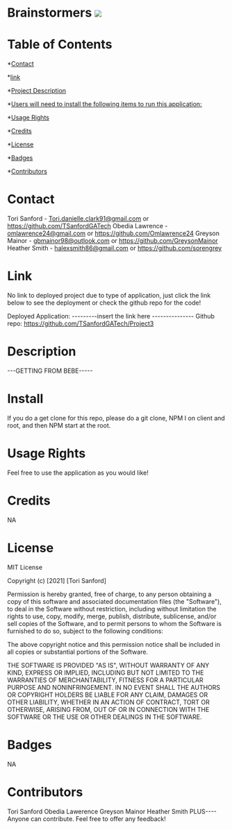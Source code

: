 
  # Brainstormers ![](https://img.shields.io/badge/license--brightgreen)

  # Table of Contents
  *[Contact](#Contact)

  *[link](#Links)

  *[Project Description](#description)

  *[Users will need to install the following items to run this application:](#installation)

  *[Usage Rights](#usage)

  *[Credits](#credits)

  *[License](#license)

  *[Badges](#badges)

  *[Contributors](#contributing)
  
  # Contact 
  Tori Sanford - Tori.danielle.clark91@gmail.com or https://github.com/TSanfordGATech
  Obedia Lawrence - omlawrence24@gmail.com or https://github.com/Omlawrence24
  Greyson Mainor - gbmainor98@outlook.com or https://github.com/GreysonMainor
  Heather Smith - halexsmith86@gmail.com or https://github.com/sorengrey

  
  # Link
  No link to deployed project due to type of application, just click the link below to see the deployment or check the github repo for the code!

  Deployed Application: ---------insert the link here ---------------
  Github repo: https://github.com/TSanfordGATech/Project3
  
  # Description
  ---GETTING FROM BEBE-----
  
  # Install
  If you do a get clone for this repo, please do a git clone, NPM I on client and root, and then NPM start at the root. 
  
  # Usage Rights
  Feel free to use the application as you would like! 
  
  # Credits
  NA
  
  # License
  MIT License

  Copyright (c) [2021] [Tori Sanford]

  Permission is hereby granted, free of charge, to any person obtaining a copy
  of this software and associated documentation files (the "Software"), to deal
  in the Software without restriction, including without limitation the rights
  to use, copy, modify, merge, publish, distribute, sublicense, and/or sell
  copies of the Software, and to permit persons to whom the Software is
  furnished to do so, subject to the following conditions:

  The above copyright notice and this permission notice shall be included in all
  copies or substantial portions of the Software.

  THE SOFTWARE IS PROVIDED "AS IS", WITHOUT WARRANTY OF ANY KIND, EXPRESS OR
  IMPLIED, INCLUDING BUT NOT LIMITED TO THE WARRANTIES OF MERCHANTABILITY,
  FITNESS FOR A PARTICULAR PURPOSE AND NONINFRINGEMENT. IN NO EVENT SHALL THE
  AUTHORS OR COPYRIGHT HOLDERS BE LIABLE FOR ANY CLAIM, DAMAGES OR OTHER
  LIABILITY, WHETHER IN AN ACTION OF CONTRACT, TORT OR OTHERWISE, ARISING FROM,
  OUT OF OR IN CONNECTION WITH THE SOFTWARE OR THE USE OR OTHER DEALINGS IN THE
  SOFTWARE.
  
  # Badges
  NA
  
  # Contributors
  Tori Sanford
  Obedia Lawerence
  Greyson Mainor
  Heather Smith
  PLUS---- 
  Anyone can contribute. Feel free to offer any feedback!
